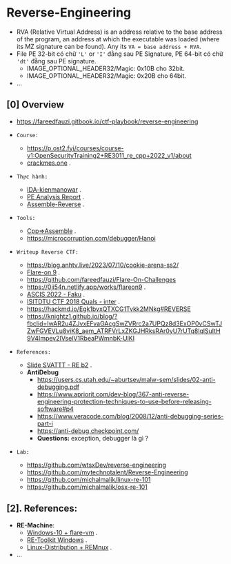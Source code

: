 # Reverse-Engineering

- RVA (Relative Virtual Address) is an address relative to the base address of the program, an address at which the executable was loaded (where its MZ signature can be found). Any its `VA = base address + RVA`.
- File PE 32-bit có chữ `'L'` or `'I'` đằng sau PE Signature, PE 64-bit có chữ `'dt'` đằng sau PE signature.
  - IMAGE_OPTIONAL_HEADER32/Magic: 0x10B cho 32bit.
  - IMAGE_OPTIONAL_HEADER32/Magic: 0x20B cho 64bit.
- ...

## [0] Overview
- https://fareedfauzi.gitbook.io/ctf-playbook/reverse-engineering
- `Course:`
    * https://p.ost2.fyi/courses/course-v1:OpenSecurityTraining2+RE3011_re_cpp+2022_v1/about
    * [crackmes.one](https://crackmes.one/) .

- `Thực hành:` 
  * [IDA-kienmanowar](https://kienmanowar.wordpress.com/category/ida-pro-section/ida-tutorials/) .
  * [PE Analysis Report](https://hackmd.io/@antoinenguyen09/Hy0a2mb0t?fbclid=IwAR0zotdKiVJV-22nlqlGds9YOtvsE08MiKU-zMD8S1urx2mdYZC4nRk2BfQ) .
  * [Assemble-Reverse](https://0xinfection.github.io/reversing/) .

- `Tools:`
  * [Cpp=>Assemble](https://godbolt.org/) .
  * https://microcorruption.com/debugger/Hanoi

- `Writeup Reverse CTF:`
   * https://blog.anhtv.live/2023/07/10/cookie-arena-ss2/
   * [Flare-on 9](https://nextheia.com/tags/flare-on-9-write-up/) .
   * https://github.com/fareedfauzi/Flare-On-Challenges
   * https://0ji54n.netlify.app/works/flareon9 .
   * [ASCIS 2022 - Faku](https://mochinishimiya.github.io/posts/ascis2022/?fbclid=IwAR1uNY6kSbsKBoyvQmbepMpdYjdBlOhfnY4yi9Hfs_ZAFJUalFQUTOZLjqA) .
   * [ISITDTU CTF 2018 Quals - inter](https://aides2593.github.io/writeup/re/2018/08/21/inter.html) .
   * https://hackmd.io/Egk1bvxQTXCG1Tvkk2MNkg#REVERSE
   * https://knightz1.github.io/blog/?fbclid=IwAR2u4ZJvxEFvaGAcgSwZVRrc2a7UPQz8d3ExOP0vCSwTJZwFGVEVLu8viK8_aem_ATRFVrLxZKGJHRksRAr0yU7rUTq8lqlSuItH9V4Impev2IVselV1RbeaPWmnbK-UlKI

- `References:`
    * [Slide SVATTT - RE b2](https://docs.google.com/presentation/d/1SBBp04TkILxE-vSARvI_Uo3aF7lswh-FT5dumWWssT0/edit?fbclid=IwAR33UPvpYYBkpxZL8qfOJ2V-XF6xxFhE5BRuVnrNZGVkLGHT2U0i1f-iOio#slide=id.g241d1437ad9_0_0) .
    * **AntiDebug**
        + https://users.cs.utah.edu/~aburtsev/malw-sem/slides/02-anti-debugging.pdf
        + https://www.apriorit.com/dev-blog/367-anti-reverse-engineering-protection-techniques-to-use-before-releasing-software#p4
        + https://www.veracode.com/blog/2008/12/anti-debugging-series-part-i
        + https://anti-debug.checkpoint.com/
        + **Questions:** exception, debugger là gì ?
- `Lab:`
   * https://github.com/wtsxDev/reverse-engineering
   * https://github.com/mytechnotalent/Reverse-Engineering
   * https://github.com/michalmalik/linux-re-101
   * https://github.com/michalmalik/osx-re-101


## [2]. References:

- **RE-Machine**:
   * [Windows-10 + flare-vm](https://github.com/mandiant/flare-vm) .
   * [RE-Toolkit Windows](https://github.com/mentebinaria/retoolkit) .
   * [Linux-Distribution + REMnux](https://remnux.org/) .
- ...


 
